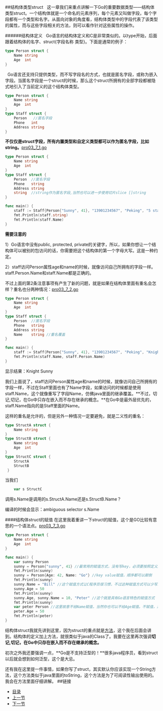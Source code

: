 ##结构体类型struct
&nbsp;&nbsp;这一章我们来重点讲解一下Go的重要数据类型——结构体类型struct。一个结构体就是一个命名的元素序列，每个元素又叫做字段，每个字段都有一个类型和名字。从面向对象的角度看，结构体类型中的字段代表了该类型的属性，而与这些字段相关的方法，则可以看作针对这些属性的操作。

######结构体定义
&nbsp;&nbsp;Go语言的结构体定义和C是非常类似的。以type开始，后面跟着结构体的名字、struct{字段名称 类型}。下面是通常的例子：

```go
type Person struct {
    Name string
    Age  int
}
```
&nbsp;&nbsp;Go语言还支持只提供类型，而不写字段名的方式，也就是匿名字段，或称为嵌入字段。当匿名字段是一个struct的时候，那么这个struct所拥有的全部字段都被隐式地引入了当前定义的这个结构体类型。

```go
type Person struct {
    Name string
    Age  int
}
type Staff struct {
    Person   //匿名字段
    Phone   int
	Address string
}
```

**不仅仅是struct字段，所有内置类型和自定义类型都可以作为匿名字段，比如string。**[pro03_7_1.go](https://github.com/sunnygocms/gobook/blob/master/src/go_lang_base/03/pro03_7_1.go)

```go
type Person struct {
	Name string
	Age  int
}
type Staff struct {
	Person  //匿名字段
	Phone   string
	Address string
	string  //string作为匿名字段,当然也可以进一步使用切片slice []string
}

func main() {
	staff := Staff{Person{"Sunny", 41}, "13901234567", "Peking", "5 star staff"}
	fmt.Println(staff.string)
	fmt.Println(staff.Name)
}
```
**需要注意的**

1）Go语言中没有public, protected, private的关键字，所以，如果你想让一个结构体可以被别的包访问的话，你需要把这个结构体的第一个字母大写。这是一种约定。

2）staff访问Person属性age和name的时候，就像访问自己所拥有的字段一样。staff.Person.Name和staff.Name都是正确的。

不过上面的第2条注意事项有产生了新的问题，就是如果在结构体里面有重名会怎样？重名也分两种情况：[pro03_7_2.go](https://github.com/sunnygocms/gobook/blob/master/src/go_lang_base/03/pro03_7_2.go)

```go
type Person struct {
	Name string
	Age  int
}
type Staff struct {
	Person  //匿名字段
	Phone   string
	Address string
	Name    string //重名覆盖
}

func main() {
	staff := Staff{Person{"Sunny", 41}, "13901234567", "Peking", "Knight"}
	fmt.Println(staff.Name, staff.Person.Name)
}
```
显示结果：Knight Sunny

我们上面说了，staff访问Person属性age和name的时候，就像访问自己所拥有的字段一样，不过在Staff里面也有了Name字段，如果访问的时候都是使用staff.Name，这个就像重写了字段Name，仿佛java里面的继承覆盖。**不过，切记,切记，在Go中只存在嵌入而不存在继承的概念。**在Go中是最外层优先的，staff.Name指向的是Staff里面的Name。

这样的重名是允许的，但是另外一种情况一定要避免，就是二义性的重名：

```go
type StructA struct { 
	Name string 
}
type StructB struct { 
	Name string
	Age  int
}
type StructC struct { 
	StructA
	StructB
 }
```

当我们
```go
	var s StructC 
```
调用s.Name是调用的s.StructA.Name还是s.StructB.Name？

编译的时候会显示：ambiguous selector s.Name

####结构体struct的赋值
在这里我着重讲一下struct的赋值，这个是GO比较有意思的一个语法点。[pro03_7_3.go](https://github.com/sunnygocms/gobook/blob/master/src/go_lang_base/03/pro03_7_3.go)

```go
type Person struct {
	Name string
	Age  int
}

func main() {
	var sunny Person
	sunny = Person{"sunny", 41} //最常用的赋值方式，没有写key，必须要按照定义顺序赋值，这种赋值方式不能少写参数
	fmt.Println(sunny)
	sunny = Person{Age: 42, Name: "Go"} //key value赋值，顺序都可以颠倒
	fmt.Println(sunny)
	sunny.Name = "Bill" //这个赋值方式让C程序员很习惯，不过这种赋值方式可以少写某个参数
	sunny.Age = 50
	fmt.Println(sunny)
	sunny.Age, sunny.Name = 10, "Peter" //这个就是具有Go语言特色的赋值方式
	fmt.Println(sunny)
	var peter Person //这里故意不给Name赋值，当然你也可以不给Age赋值。不赋值，系统会给默认值
	peter.Age = 50
	fmt.Println(peter)
}
```

结构体struct我就先讲到这里，因为struct的重点就是[方法](https://github.com/sunnygocms/gobook/blob/master/go_lang_base/04.2.md)，这个我在后面会讲到。结构体的定义加上方法，就很类似于java的Class了。我要在这里再次强调**切记,切记，在Go中只存在嵌入而不存在继承的概念。**

初次之外我还要强调一点，**Go是不支持泛型的！**很多java程序员，看到struct以后就会想到如何泛型，这个是大忌。

还有我在这里提一件事情，如果你写了struct，其实默认你应该实现一个String方法，这个方法类似于java里面的toString，这个方法是为了可阅读性输出使用的。我会在方法里面仔细讲解。
##链接
- [目录](https://github.com/sunnygocms/gobook/blob/master/menu.md)
- [上一节](https://github.com/sunnygocms/gobook/blob/master/go_lang_base/03.6.md)
- [下一节](https://github.com/sunnygocms/gobook/blob/master/go_lang_base/03.8.md)
